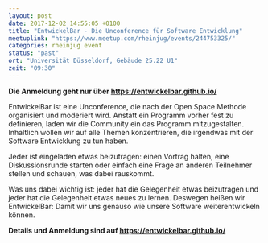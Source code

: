 ```yaml
---
layout: post
date: 2017-12-02 14:55:05 +0100
title: "EntwickelBar - Die Unconference für Software Entwicklung"
meetuplink: "https://www.meetup.com/rheinjug/events/244753325/"
categories: rheinjug event
status: "past"
ort: "Universität Düsseldorf, Gebäude 25.22 U1"
zeit: "09:30"
---
```

<p><b>Die Anmeldung geht nur über <a href="https://entwickelbar.github.io/"><a href="https://entwickelbar.github.io/" class="linkified">https://entwickelbar.github.io/</a></a></b></p> <p>EntwickelBar ist eine Unconference, die nach der Open Space Methode organisiert und moderiert wird. Anstatt ein Programm vorher fest zu definieren, laden wir die Community ein das Programm mitzugestalten. Inhaltlich wollen wir auf alle Themen konzentrieren, die irgendwas mit der Software Entwicklung zu tun haben.</p> <p>Jeder ist eingeladen etwas beizutragen: einen Vortrag halten, eine Diskussionsrunde starten oder einfach eine Frage an anderen Teilnehmer stellen und schauen, was dabei rauskommt.</p> <p>Was uns dabei wichtig ist: jeder hat die Gelegenheit etwas beizutragen und jeder hat die Gelegenheit etwas neues zu lernen. Deswegen heißen wir EntwickelBar: Damit wir uns genauso wie unsere Software weiterentwickeln können.</p> <p><b>Details und Anmeldung sind auf <a href="https://entwickelbar.github.io/" class="linkified">https://entwickelbar.github.io/</a></b></p> 
